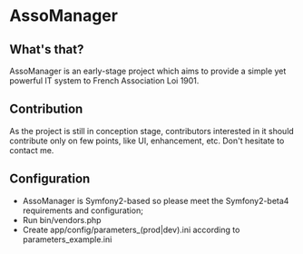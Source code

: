 AssoManager
============

What's that?
--------------
AssoManager is an early-stage project which aims to provide a simple yet powerful IT system to French Association Loi 1901.

Contribution
---------------------
As the project is still in conception stage, contributors interested in it should contribute only on few points, like UI, enhancement, etc. Don't hesitate to contact me.

Configuration
-------------
* AssoManager is Symfony2-based so please meet the Symfony2-beta4 requirements and configuration;
* Run bin/vendors.php
* Create app/config/parameters_(prod|dev).ini according to parameters_example.ini